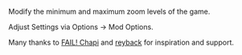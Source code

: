 Modify the minimum and maximum zoom levels of the game.

Adjust Settings via Options -> Mod Options.

Many thanks to [FAIL! Chapi](https://steamcommunity.com/id/FailChapi) and [reyback](https://www.nexusmods.com/jaggedalliance3/users/101291438) for inspiration and support.

